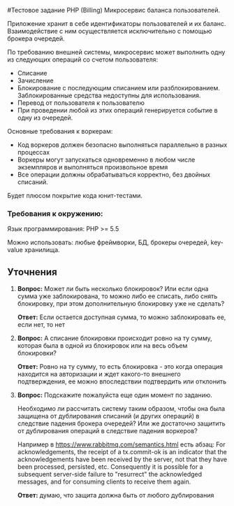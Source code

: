 #Тестовое задание PHP (Billing)
Микросервис баланса пользователей.

Приложение хранит в себе идентификаторы пользователей и их баланс. Взаимодействие с ним осуществляется исключительно с помощью брокера очередей.

По требованию внешней системы, микросервис может выполнить одну из следующих операций со счетом пользователя:
* Списание
* Зачисление
* Блокирование с последующим списанием или разблокированием. Заблокированные средства недоступны для использования.
* Перевод от пользователя к пользователю
* При проведении любой из этих операций генерируется событие в одну из очередей.

Основные требования к воркерам:
* Код воркеров должен безопасно выполняться параллельно в разных процессах
* Воркеры могут запускаться одновременно в любом числе экземпляров и выполняться произвольное время
* Все операции должны обрабатываться корректно, без двойных списаний.

Будет плюсом покрытие кода юнит-тестами.

### Требования к окружению:

Язык программирования: PHP >= 5.5

Можно использовать: любые фреймворки, БД, брокеры очередей, key-value хранилища.

## Уточнения
1. **Вопрос:** Может ли быть несколько блокировок? Или если одна сумма уже заблокирована, то можно либо ее списать, либо снять блокировку, при этом дополнительную блокировку уже не сделать?
    
    **Ответ:** Если остается доступная сумма, то можно заблокировать ее, если нет, то нет

2. **Вопрос:** А списание блокировки происходит ровно на ту сумму, которая была в одной из блокировок или на весь объем блокировки?
    
    **Ответ:** Ровно на ту сумму, то есть блокировка - это когда операция находится на авторизации и ждет какого-то внешнего подтверждения, ее можно впоследствии подтвердить или отклонить

3. **Вопрос:** Подскажите пожалуйста еще один момент по заданию.

    Необходимо ли рассчитать систему таким образом, чтобы она была защищена от дублирования списаний (и других операций) в следствие падения брокера очередей? Или же достаточно защитить от дублирования операций в следствие падения воркеров?

    Например в https://www.rabbitmq.com/semantics.html есть абзац:
    For acknowledgements, the receipt of a tx.commit-ok is an indicator that the acknowledgements have been received by the server, not that they have been processed, persisted, etc. Consequently it is possible for a subsequent server-side failure to "resurrect" the acknowledged messages, and for consuming clients to receive them again.

    **Ответ:** думаю, что защита должна быть от любого дублирования
